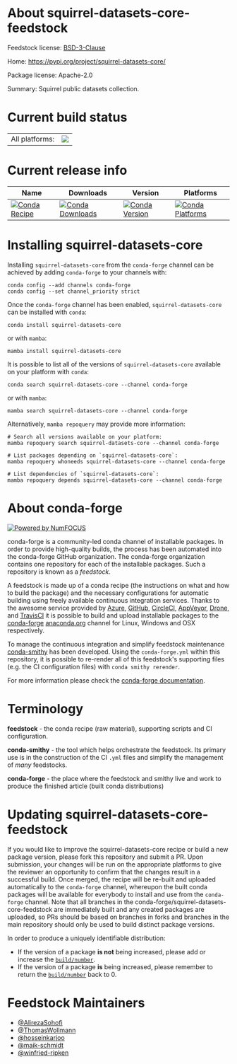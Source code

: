 About squirrel-datasets-core-feedstock
======================================

Feedstock license: [BSD-3-Clause](https://github.com/conda-forge/squirrel-datasets-core-feedstock/blob/main/LICENSE.txt)

Home: https://pypi.org/project/squirrel-datasets-core/

Package license: Apache-2.0

Summary: Squirrel public datasets collection.

Current build status
====================


<table><tr><td>All platforms:</td>
    <td>
      <a href="https://dev.azure.com/conda-forge/feedstock-builds/_build/latest?definitionId=15895&branchName=main">
        <img src="https://dev.azure.com/conda-forge/feedstock-builds/_apis/build/status/squirrel-datasets-core-feedstock?branchName=main">
      </a>
    </td>
  </tr>
</table>

Current release info
====================

| Name | Downloads | Version | Platforms |
| --- | --- | --- | --- |
| [![Conda Recipe](https://img.shields.io/badge/recipe-squirrel--datasets--core-green.svg)](https://anaconda.org/conda-forge/squirrel-datasets-core) | [![Conda Downloads](https://img.shields.io/conda/dn/conda-forge/squirrel-datasets-core.svg)](https://anaconda.org/conda-forge/squirrel-datasets-core) | [![Conda Version](https://img.shields.io/conda/vn/conda-forge/squirrel-datasets-core.svg)](https://anaconda.org/conda-forge/squirrel-datasets-core) | [![Conda Platforms](https://img.shields.io/conda/pn/conda-forge/squirrel-datasets-core.svg)](https://anaconda.org/conda-forge/squirrel-datasets-core) |

Installing squirrel-datasets-core
=================================

Installing `squirrel-datasets-core` from the `conda-forge` channel can be achieved by adding `conda-forge` to your channels with:

```
conda config --add channels conda-forge
conda config --set channel_priority strict
```

Once the `conda-forge` channel has been enabled, `squirrel-datasets-core` can be installed with `conda`:

```
conda install squirrel-datasets-core
```

or with `mamba`:

```
mamba install squirrel-datasets-core
```

It is possible to list all of the versions of `squirrel-datasets-core` available on your platform with `conda`:

```
conda search squirrel-datasets-core --channel conda-forge
```

or with `mamba`:

```
mamba search squirrel-datasets-core --channel conda-forge
```

Alternatively, `mamba repoquery` may provide more information:

```
# Search all versions available on your platform:
mamba repoquery search squirrel-datasets-core --channel conda-forge

# List packages depending on `squirrel-datasets-core`:
mamba repoquery whoneeds squirrel-datasets-core --channel conda-forge

# List dependencies of `squirrel-datasets-core`:
mamba repoquery depends squirrel-datasets-core --channel conda-forge
```


About conda-forge
=================

[![Powered by
NumFOCUS](https://img.shields.io/badge/powered%20by-NumFOCUS-orange.svg?style=flat&colorA=E1523D&colorB=007D8A)](https://numfocus.org)

conda-forge is a community-led conda channel of installable packages.
In order to provide high-quality builds, the process has been automated into the
conda-forge GitHub organization. The conda-forge organization contains one repository
for each of the installable packages. Such a repository is known as a *feedstock*.

A feedstock is made up of a conda recipe (the instructions on what and how to build
the package) and the necessary configurations for automatic building using freely
available continuous integration services. Thanks to the awesome service provided by
[Azure](https://azure.microsoft.com/en-us/services/devops/), [GitHub](https://github.com/),
[CircleCI](https://circleci.com/), [AppVeyor](https://www.appveyor.com/),
[Drone](https://cloud.drone.io/welcome), and [TravisCI](https://travis-ci.com/)
it is possible to build and upload installable packages to the
[conda-forge](https://anaconda.org/conda-forge) [anaconda.org](https://anaconda.org/)
channel for Linux, Windows and OSX respectively.

To manage the continuous integration and simplify feedstock maintenance
[conda-smithy](https://github.com/conda-forge/conda-smithy) has been developed.
Using the ``conda-forge.yml`` within this repository, it is possible to re-render all of
this feedstock's supporting files (e.g. the CI configuration files) with ``conda smithy rerender``.

For more information please check the [conda-forge documentation](https://conda-forge.org/docs/).

Terminology
===========

**feedstock** - the conda recipe (raw material), supporting scripts and CI configuration.

**conda-smithy** - the tool which helps orchestrate the feedstock.
                   Its primary use is in the construction of the CI ``.yml`` files
                   and simplify the management of *many* feedstocks.

**conda-forge** - the place where the feedstock and smithy live and work to
                  produce the finished article (built conda distributions)


Updating squirrel-datasets-core-feedstock
=========================================

If you would like to improve the squirrel-datasets-core recipe or build a new
package version, please fork this repository and submit a PR. Upon submission,
your changes will be run on the appropriate platforms to give the reviewer an
opportunity to confirm that the changes result in a successful build. Once
merged, the recipe will be re-built and uploaded automatically to the
`conda-forge` channel, whereupon the built conda packages will be available for
everybody to install and use from the `conda-forge` channel.
Note that all branches in the conda-forge/squirrel-datasets-core-feedstock are
immediately built and any created packages are uploaded, so PRs should be based
on branches in forks and branches in the main repository should only be used to
build distinct package versions.

In order to produce a uniquely identifiable distribution:
 * If the version of a package **is not** being increased, please add or increase
   the [``build/number``](https://docs.conda.io/projects/conda-build/en/latest/resources/define-metadata.html#build-number-and-string).
 * If the version of a package **is** being increased, please remember to return
   the [``build/number``](https://docs.conda.io/projects/conda-build/en/latest/resources/define-metadata.html#build-number-and-string)
   back to 0.

Feedstock Maintainers
=====================

* [@AlirezaSohofi](https://github.com/AlirezaSohofi/)
* [@ThomasWollmann](https://github.com/ThomasWollmann/)
* [@hosseinkarjoo](https://github.com/hosseinkarjoo/)
* [@maik-schmidt](https://github.com/maik-schmidt/)
* [@winfried-ripken](https://github.com/winfried-ripken/)


